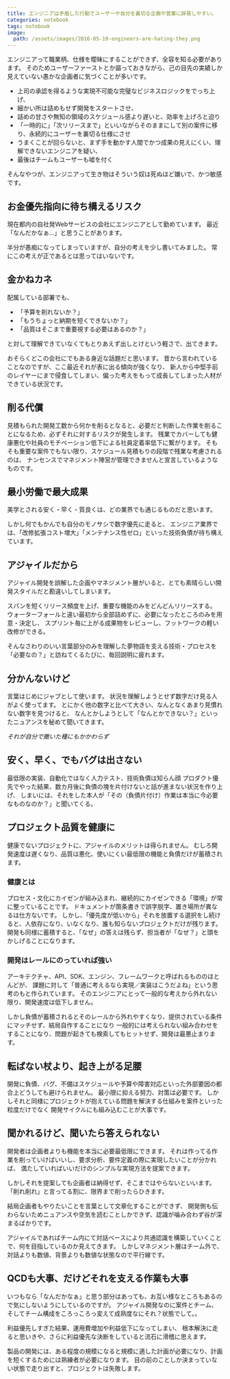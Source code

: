 ```yaml
---
title: エンジニアは矛盾した行動でユーザーや自分を裏切る企画や営業に辟易しやすい。
categories: notebook
tags: notebook
image:
  path: /assets/images/2016-05-19-engineers-are-hating-they.png
---
```


エンジニアって職業柄、仕様を曖昧にすることができず、全容を知る必要があります。
そのためユーザーファーストとか謳っておきながら、己の目先の実績しか見えていない愚かな企画者に気づくことが多いです。

- 上司の承認を得るような実現不可能な完璧なビジネスロジックをでっち上げ、
- 細かい所は詰めもせず開発をスタートさせ、
- 詰めの甘さや無知の領域のスケジュール感より遅いと、効率を上げろと迫り
- 「一時的に」「次リリースまで」といいながらそのままにして別の案件に移り、永続的にユーザーを裏切る仕様にさせ
- うまくことが回らないと、まず手を動かす人間でかつ成果の見えにくい、理解できないエンジニアを疑い、
- 最後はチームもユーザーも嘘を付く


そんなやつが、エンジニアって生き物はそういう奴は死ぬほど嫌いで、かつ敏感です。

## お金優先指向に待ち構えるリスク
現在都内の自社発Webサービスの会社にエンジニアとして勤めています。
最近「なんだかなぁ…」と思うことがあります。

半分が愚痴になってしまっていますが、自分の考えを少し書いてみました。
常にこの考えが正であるとは思ってはいないです。

## 金かねカネ
配属している部署でも、

* 「予算を削れないか？」
* 「もうちょっと納期を短くできないか？」
* 「品質はそこまで重要視する必要はあるのか？」

と対して理解できていなくてもとりあえず出しとけという軽さで、出てきます。

おそらくどこの会社にでもある身近な話題だと思います。
昔から言われていることなのですが、ここ最近それが表に出る傾向が強くなり、
新人から中堅手前のレイヤーにまで侵食してしまい、偏った考えをもって成長してしまった人材ができている状況です。

## 削る代償
見積もられた開発工数から何かを削るとなると、必要だと判断した作業を削ることになるため、必ずそれに対するリスクが発生します。
残業でカバーしても健康悪化や社員のモチベーション低下による社員定着率低下に繋がります。
そもそも重要な案件でもない限り、スケジュール見積もりの段階で残業な考慮されるのは、
ナンセンスでマネジメント陣営が管理できませんと宣言しているようなものです。

## 最小労働で最大成果
美学とされる安く・早く・質良くは、どの業界でも通じるものだと思います。

しかし何でもかんでも自分のモノサシで数字優先に走ると、
エンジニア業界では、「改修拡張コスト増大」「メンテナンス性ゼロ」といった技術負債が待ち構えています。

## アジャイルだから
アジャイル開発を誤解した企画やマネジメント層がいると、とても素晴らしい開発スタイルだと勘違いしてしまいます。

スパンを短くリリース頻度を上げ、重要な機能のみをどんどんリリースする。
ウォーターフォールと違い最初から全部詰めずに、必要になったところのみを用意・決定し、
スプリント毎に上がる成果物をレビューし、フットワークの軽い改修ができる。

そんなさわりのいい言葉部分のみを理解した夢物語を支える技術・プロセスを「必要なの？」と訪ねてくるたびに、毎回説明に疲れます。

## 分かんないけど
言葉はじめにジャブとして使います。
状況を理解しようとせず数字だけ見る人がよく使ってます。
とにかく他の数字と比べて大きい、なんとなくあまり見慣れない数字を見つけると、
なんとかしようとして「なんとかできない？」といったニュアンスを秘めて聞いてきます。


*それが自分で撒いた種にもかかわらず*


## 安く、早く、でもバグは出さない
最低限の実装、自動化ではなく人力テスト、技術負債は知らん顔
プロダクト優先でやった結果、数カ月後に負債の塊を片付けないと話が進まない状況を作り上げ、
しまいには、それをした本人が「その（負債片付け）作業は本当に今必要なものなのか？」と聞いてくる。

## プロジェクト品質を健康に
健康でないプロジェクトに、アジャイルのメリットは得られません。
むしろ開発速度は遅くなり、品質は悪化、使いにくい最低限の機能と負債だけが蓄積されます。

### 健康とは
プロセス・文化にカイゼンが組み込まれ、継続的にカイゼンできる「環境」が常に整っていることです。
ドキュメントが箇条書きで誤字脱字、置き場所が異なるは仕方ないです。
しかし、「優先度が低いから」それを放置する選択をし続けると、人依存になり、いなくなり、誰も知らないプロジェクトだけが残ります。
開発も同様に蓄積すると、「なぜ」の答えは残らず、担当者が「なぜ？」と頭をかしげることになります。

### 開発はレールにのっていれば強い

アーキテクチャ、API、SDK、エンジン、フレームワークと呼ばれるもののほとんどが、
課題に対して「普通に考えるなら実現／実装はこうだよね」という思考のもと作られています。
そのエンジニアにとって一般的な考えから外れない限り、開発速度は低下しません。

しかし負債が蓄積されるとそのレールから外れやすくなり、提供されている条件にマッチせず、結局自作することになり
一般的には考えられない組み合わせをすることになり、問題が起きても検索してもヒットせず、開発は最悪止まります。

## 転ばない杖より、起き上がる足腰
開発に負債、バグ、不備はスケジュールや予算や障害対応といった外部要因の都合上どうしても避けられません。
最小限に抑える努力、対策は必要です。
しかしそれと同様にプロジェクトが抱えている問題を解決する仕組みを案件といった粒度だけでなく
開発サイクルにも組み込むことが大事です。

## 聞かれるけど、聞いたら答えられない
開発者は企画者よりも機能を本当に必要最低限にできます。
それは作ってる作業を削っていけばいいし、要求分析、要件定義の際に実現したいことが分かれば、
満たしていればいいだけのシンプルな実現方法を提案できます。

しかしそれを提案しても企画者は納得せず、そこまではやらないといいます。
「削れ削れ」と言ってる割に、限界まで削ったらひきます。

結局企画者もやりたいことを言葉として文章化することができず、
開発側も伝わらないためニュアンスや空気を読むことしかできず、認識が噛み合わず谷が深まるばかりです。

アジャイルであればチーム内にて対話ベースにより共通認識を構築していくことで、何を目指しているのか見えてきます。
しかしマネジメント層はチーム外で、対話よりも数値、背景よりも数値な状態なので平行線です。

## QCDも大事、だけどそれを支える作業も大事
いつもなら「なんだかなぁ」と思う部分はあっても、お互い様なところもあるので気にしないようにしているのですが。
アジャイル開発なのに案件とチーム、そしてチーム構成をころっころっ変えて成熟度なにそれ？状態でして。。

利益優先しすぎた結果、運用費増加や利益低下になってしまい、
根本解決に走ると思いきや、さらに利益優先な決断をしていると流石に滑稽に思えます。

製品の開発には、ある程度の規模になると規模に適した計画が必要になり、計画を短くするためには熟練者が必要になります。
目の前のことしか決まっていない状態で走り出すと、プロジェクトは失敗します。
